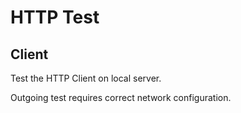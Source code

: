 # HTTP Test

## Client
Test the HTTP Client on local server.

Outgoing test requires correct network configuration.
